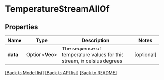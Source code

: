 # TemperatureStreamAllOf

## Properties

Name | Type | Description | Notes
------------ | ------------- | ------------- | -------------
**data** | Option<**Vec<i32>**> | The sequence of temperature values for this stream, in celsius degrees | [optional]

[[Back to Model list]](../README.md#documentation-for-models) [[Back to API list]](../README.md#documentation-for-api-endpoints) [[Back to README]](../README.md)


